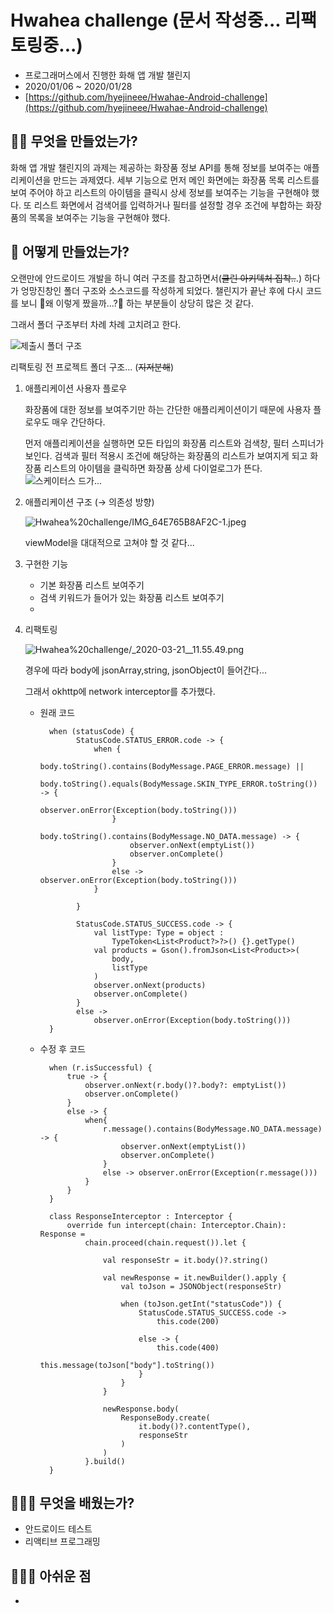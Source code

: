 # Hwahea challenge (문서 작성중... 리팩토링중...)

- 프로그래머스에서 진행한 화해 앱 개발 챌린지
- 2020/01/06 ~ 2020/01/28
- [https://github.com/hyejineee/Hwahae-Android-challenge](https://github.com/hyejineee/Hwahae-Android-challenge)

## 🙌🏻 무엇을 만들었는가?

화해 앱 개발 챌린지의 과제는 제공하는 화장품 정보 API를 통해 정보를 보여주는 애플리케이션을 만드는 과제였다. 세부 기능으로 먼저 메인 화면에는 화장품 목록 리스트를 보여 주어야 하고 리스트의 아이템을 클릭시 상세 정보를 보여주는 기능을 구현해야 했다. 또 리스트 화면에서 검색어를 입력하거나 필터를 설정할 경우 조건에 부합하는 화장품의 목록을 보여주는 기능을 구현해야 했다.  

## 🤔 어떻게 만들었는가?

오랜만에 안드로이드 개발을 하니 여러 구조를 참고하면서(~~클린 아키텍처 집착..~~.) 하다가  엉망진창인 폴더 구조와 소스코드를 작성하게 되었다. 챌린지가 끝난 후에 다시 코드를 보니 🤭왜 이렇게 짰을까...?🤭 하는 부분들이 상당히 많은 것 같다. 

그래서 폴더 구조부터 차례 차례 고치려고 한다. 

![제출시 폴더 구조](images/folder_structure.png)

리팩토링 전 프로젝트 폴더 구조... (~~지저분해~~)

1. 애플리케이션 사용자 플로우 

    화장품에 대한 정보를 보여주기만 하는 간단한 애플리케이션이기 때문에 사용자 플로우도 매우 간단하다. 

    먼저 애플리케이션을 실행하면 모든 타입의 화장품 리스트와 검색창, 필터 스피너가 보인다. 검색과 필터 적용시 조건에 해당하는 화장품의 리스트가 보여지게 되고 화장품 리스트의 아이템을 클릭하면 화장품 상세 다이얼로그가 뜬다.  
    ![스케이터스 드가...](images/statuscode.png)

2. 애플리케이션 구조 (→ 의존성 방향)

    ![Hwahea%20challenge/IMG_64E765B8AF2C-1.jpeg](images/IMG_64E765B8AF2C-1.jpeg)

    viewModel을 대대적으로 고쳐야 할 것 같다...

3. 구현한 기능
    - 기본 화장품 리스트 보여주기
    - 검색 키워드가 들어가 있는 화장품 리스트 보여주기
    - 
4. 리팩토링 

    ![Hwahea%20challenge/_2020-03-21__11.55.49.png](images/IMG_615D24D18FCB-1.jpeg)

    경우에 따라 body에 jsonArray,string, jsonObject이 들어간다... 

    그래서 okhttp에 network interceptor를 추가했다. 

    - 원래 코드

            when (statusCode) {
            	  StatusCode.STATUS_ERROR.code -> {
            	      when {
            	          body.toString().contains(BodyMessage.PAGE_ERROR.message) ||
            	                  body.toString().equals(BodyMessage.SKIN_TYPE_ERROR.toString()) -> {
            	              observer.onError(Exception(body.toString()))
            	          }
            	          body.toString().contains(BodyMessage.NO_DATA.message) -> {
            	              observer.onNext(emptyList())
            	              observer.onComplete()
            	          }
            	          else -> observer.onError(Exception(body.toString()))
            	      }
            	
            	  }
            
            	  StatusCode.STATUS_SUCCESS.code -> {
            	      val listType: Type = object :
            	          TypeToken<List<Product?>?>() {}.getType()
            	      val products = Gson().fromJson<List<Product>>(
            	          body,
            	          listType
            	      )
            	      observer.onNext(products)
            	      observer.onComplete()
            	  }
            	  else ->
            	      observer.onError(Exception(body.toString()))
            }

    - 수정 후 코드

            when (r.isSuccessful) {
                true -> {
                    observer.onNext(r.body()?.body?: emptyList())
                    observer.onComplete()
                }
                else -> {
                    when{
                        r.message().contains(BodyMessage.NO_DATA.message) -> {
                            observer.onNext(emptyList())
                            observer.onComplete()
                        }
                        else -> observer.onError(Exception(r.message()))
                    }
                }
            }

            class ResponseInterceptor : Interceptor {
                override fun intercept(chain: Interceptor.Chain): Response =
                    chain.proceed(chain.request()).let {
            
                        val responseStr = it.body()?.string()
            
                        val newResponse = it.newBuilder().apply {
                            val toJson = JSONObject(responseStr)
            
                            when (toJson.getInt("statusCode")) {
                                StatusCode.STATUS_SUCCESS.code ->
                                    this.code(200)
            
                                else -> {
                                    this.code(400)
                                    this.message(toJson["body"].toString())
                                }
                            }
                        }
            
                        newResponse.body(
                            ResponseBody.create(
                                it.body()?.contentType(),
                                responseStr
                            )
                        )
                    }.build()
            }

## 🙋🏻‍♀️ 무엇을 배웠는가?

- 안드로이드 테스트
- 리액티브 프로그래밍

## 🤦🏻‍♀️ 아쉬운 점

-

